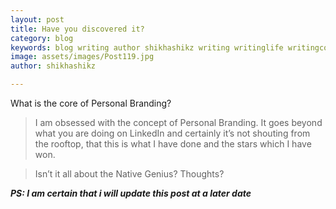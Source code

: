 ```yaml
---
layout: post
title: Have you discovered it?
category: blog
keywords: blog writing author shikhashikz writing writinglife writingcommunity dailyblogpost dailyblogpostchallenge personalbranding
image: assets/images/Post119.jpg
author: shikhashikz

---
```

What is the core of Personal Branding?

>I am obsessed with the concept of Personal Branding. It goes beyond what you are doing on LinkedIn and certainly it’s not shouting from the rooftop, that this is what I have done and the stars which I have won.

>Isn’t it all about the Native Genius? Thoughts? 

***PS: I am certain that i will update this post at a later date***
